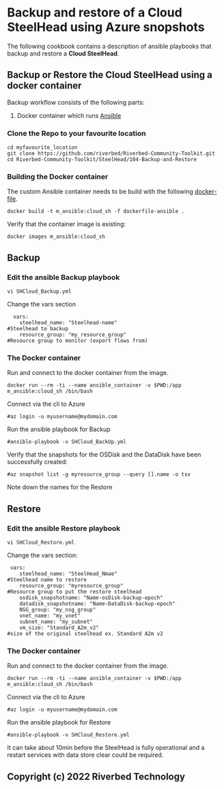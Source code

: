 # Backup and restore of a Cloud SteelHead using Azure snopshots
The following cookbook contains a description of ansible playbooks that backup and restore a **Cloud SteelHead**.

## Backup or Restore the Cloud SteelHead using a docker container
Backup workflow consists of the following parts:  
1. Docker container which runs [Ansible](https://www.ansible.com/)

### Clone the Repo to your favourite location
```
cd myfavourite_location
git clone https://github.com/riverbed/Riverbed-Community-Toolkit.git
cd Riverbed-Community-Toolkit/SteelHead/104-Backup-and-Restore
```

### Building the Docker container
The custom Ansible container needs to be build with the following [docker-file](dockerfile-ansible).
```
docker build -t m_ansible:cloud_sh -f dockerfile-ansible .
```
Verify that the container image is existing:
```
docker images m_ansible:cloud_sh
```

## Backup

### Edit the ansible Backup playbook
```
vi SHCloud_Backup.yml
```
Change the vars section
```
  vars:
    steelhead_name: "Steelhead-name"                           #Steelhead to backup
    resource_group: "my_resource_group"                        #Resource group to monitor (export flows from)
```

### The Docker container
Run and connect to the docker container from the image.
```
docker run --rm -ti --name ansible_container -v $PWD:/app m_ansible:cloud_sh /bin/bash
```
Connect via the cli to Azure
```
#az login -u myusername@mydomain.com
```
Run the ansible playbook for Backup
```
#ansible-playbook -v SHCloud_BackUp.yml
```

Verify that the snapshots for the OSDisk and the DataDisk have been successfully created:
```
#az snapshot list -g myresource_group --query [].name -o tsv
```

Note down the names for the Restore

## Restore

### Edit the ansible Restore playbook
```
vi SHCloud_Restore.yml
```
Change the vars section:
```
 vars:
    steelhead_name: "SteelHead_Nmae"                                       #Steelhead name to restore
    resource_group: "myresource_group"                                       #Resource group to put the restore steelhead
    osdisk_snapshotname: "Name-osDisk-backup-epoch"
    datadisk_snapshotname: "Name-DataDisk-backup-epoch"
    NSG_group: "my_nsg_group"
    vnet_name: "my_vnet"
    subnet_name: "my_subnet"
    vm_size: "Standard_A2m_v2"                                         #size of the original steelhead ex. Standard A2m v2
```

### The Docker container
Run and connect to the docker container from the image.
```
docker run --rm -ti --name ansible_container -v $PWD:/app m_ansible:cloud_sh /bin/bash
```
Connect via the cli to Azure
```
#az login -u myusername@mydomain.com
```
Run the ansible playbook for Restore
```
#ansible-playbook -v SHCloud_Restore.yml
```

It can take about 10min before the SteelHead is fully operational and a restart services with data store clear could be required.


## Copyright (c) 2022 Riverbed Technology
